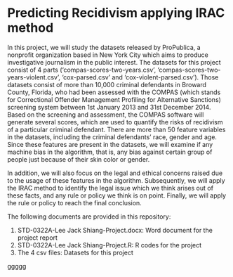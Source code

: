 # Predicting Recidivism applying IRAC method

In this project, we will study the datasets released by ProPublica, a nonprofit organization based in New York City which aims to produce investigative journalism in the public interest. The datasets for this project consist of 4 parts (‘compas-scores-two-years.csv’, ‘compas-scores-two-years-violent.csv’, ‘cox-parsed.csv’ and ‘cox-violent-parsed.csv’). Those datasets consist of more than 10,000 criminal defendants in Broward County, Florida, who had been assessed with the COMPAS (which stands for Correctional Offender Management Profiling for Alternative Sanctions) screening system between 1st January 2013 and 31st December 2014. Based on the screening and assessment, the COMPAS software will generate several scores, which are used to quantify the risks of recidivism of a particular criminal defendant. There are more than 50 feature variables in the datasets, including the criminal defendants’ race, gender and age. Since these features are present in the datasets, we will examine if any machine bias in the algorithm, that is, any bias against certain group of people just because of their skin color or gender.

In addition, we will also focus on the legal and ethical concerns raised due to the usage of these features in the algorithm. Subsequently, we will apply the IRAC method to identify the legal issue which we think arises out of these facts, and any rule or policy we think is on point. Finally, we will apply the rule or policy to reach the final conclusion.

The following documents are provided in this repository:
  1. STD-0322A-Lee Jack Shiang-Project.docx: Word document for the project report
  2. STD-0322A-Lee Jack Shiang-Project.R: R codes for the project
  3. The 4 csv files: Datasets for this project
  
  ggggg
